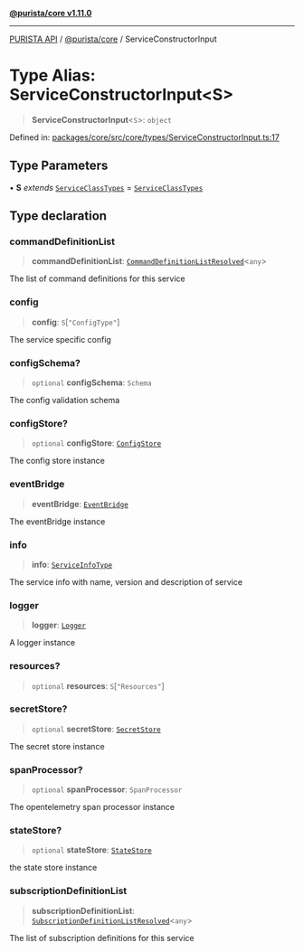 [**@purista/core v1.11.0**](../README.md)

***

[PURISTA API](../../../packages.md) / [@purista/core](../README.md) / ServiceConstructorInput

# Type Alias: ServiceConstructorInput\<S\>

> **ServiceConstructorInput**\<`S`\>: `object`

Defined in: [packages/core/src/core/types/ServiceConstructorInput.ts:17](https://github.com/puristajs/purista/blob/master/packages/core/src/core/types/ServiceConstructorInput.ts#L17)

## Type Parameters

• **S** *extends* [`ServiceClassTypes`](ServiceClassTypes.md) = [`ServiceClassTypes`](ServiceClassTypes.md)

## Type declaration

### commandDefinitionList

> **commandDefinitionList**: [`CommandDefinitionListResolved`](CommandDefinitionListResolved.md)\<`any`\>

The list of command definitions for this service

### config

> **config**: `S`\[`"ConfigType"`\]

The service specific config

### configSchema?

> `optional` **configSchema**: `Schema`

The config validation schema

### configStore?

> `optional` **configStore**: [`ConfigStore`](../interfaces/ConfigStore.md)

The config store instance

### eventBridge

> **eventBridge**: [`EventBridge`](../interfaces/EventBridge.md)

The eventBridge instance

### info

> **info**: [`ServiceInfoType`](ServiceInfoType.md)

The service info with name, version and description of service

### logger

> **logger**: [`Logger`](../classes/Logger.md)

A logger instance

### resources?

> `optional` **resources**: `S`\[`"Resources"`\]

### secretStore?

> `optional` **secretStore**: [`SecretStore`](../interfaces/SecretStore.md)

The secret store instance

### spanProcessor?

> `optional` **spanProcessor**: `SpanProcessor`

The opentelemetry span processor instance

### stateStore?

> `optional` **stateStore**: [`StateStore`](../interfaces/StateStore.md)

the state store instance

### subscriptionDefinitionList

> **subscriptionDefinitionList**: [`SubscriptionDefinitionListResolved`](SubscriptionDefinitionListResolved.md)\<`any`\>

The list of subscription definitions for this service
